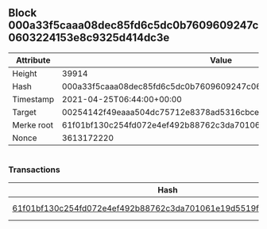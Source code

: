 ## Block 000a33f5caaa08dec85fd6c5dc0b7609609247c0603224153e8c9325d414dc3e

Attribute | Value
--- | ---
Height | 39914
Hash | 000a33f5caaa08dec85fd6c5dc0b7609609247c0603224153e8c9325d414dc3e
Timestamp | 2021-04-25T06:44:00+00:00
Target | 00254142f49eaaa504dc75712e8378ad5316cbcead634704b3734b6271167cc4
Merke root | 61f01bf130c254fd072e4ef492b88762c3da701061e19d5519f40d05bbadab73
Nonce | 3613172220

```

```

### Transactions

Hash | Amount
--- | ---
[61f01bf130c254fd072e4ef492b88762c3da701061e19d5519f40d05bbadab73](61f01bf130c254fd072e4ef492b88762c3da701061e19d5519f40d05bbadab73.md) | 10.00000000 SKEPTI 
